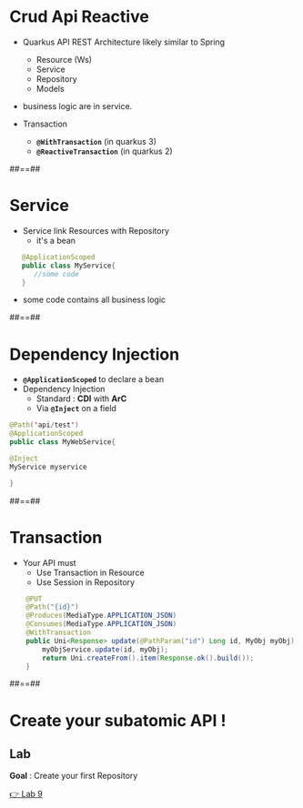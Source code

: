 <!-- .slide: class="with-code" -->
# Crud Api Reactive

* Quarkus API REST Architecture likely similar to Spring
  * Resource (Ws)
  * Service
  * Repository
  * Models

* business logic are in service.
* Transaction
  * **```@WithTransaction```** (in quarkus 3)
  * **```@ReactiveTransaction```** (in quarkus 2)

##==##
<!-- .slide: class="with-code" -->
# Service

* Service link Resources with Repository
  * it's a bean

```java
   @ApplicationScoped
   public class MyService{
      //some code
   }
```

* some code contains all business logic
  
##==##
<!-- .slide: class="with-code" -->
# Dependency Injection

- **```@ApplicationScoped```** to declare a bean
- Dependency Injection
  - Standard : **CDI** with **ArC**
  - Via **```@Inject```** on a field

```java
@Path('api/test')
@ApplicationScoped
public class MyWebService{

@Inject
MyService myservice

}
```
##==##
<!-- .slide: class="with-code" -->
# Transaction

* Your API must 
  * Use Transaction in Resource
  * Use Session in Repository

```java
    @PUT
    @Path("{id}")
    @Produces(MediaType.APPLICATION_JSON)
    @Consumes(MediaType.APPLICATION_JSON)
    @WithTransaction
    public Uni<Response> update(@PathParam("id") Long id, MyObj myObj) {
        myObjService.update(id, myObj);
        return Uni.createFrom().item(Response.ok().build());
    }
```
##==##
<!-- .slide: class="exercice" -->
# Create your subatomic API !
## Lab

**Goal** : Create your first Repository

[👉 Lab 9](https://github.com/sfeir-open-source/sfeir-school-quarkus/blob/main/steps/02.04-crud-repository-reactive/README.md)



